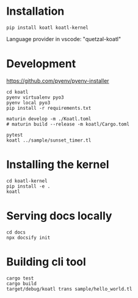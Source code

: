 # Installation

```
pip install koatl koatl-kernel
```

Language provider in vscode: "quetzal-koatl"

# Development

https://github.com/pyenv/pyenv-installer

```
cd koatl
pyenv virtualenv pyo3
pyenv local pyo3
pip install -r requirements.txt

maturin develop -m ./Koatl.toml
# maturin build --release -m koatl/Cargo.toml

pytest
koatl ../sample/sunset_timer.tl
```

# Installing the kernel

```
cd koatl-kernel
pip install -e .
koatl
```

# Serving docs locally

```
cd docs
npx docsify init
```

# Building cli tool

```
cargo test
cargo build
target/debug/koatl trans sample/hello_world.tl
```
